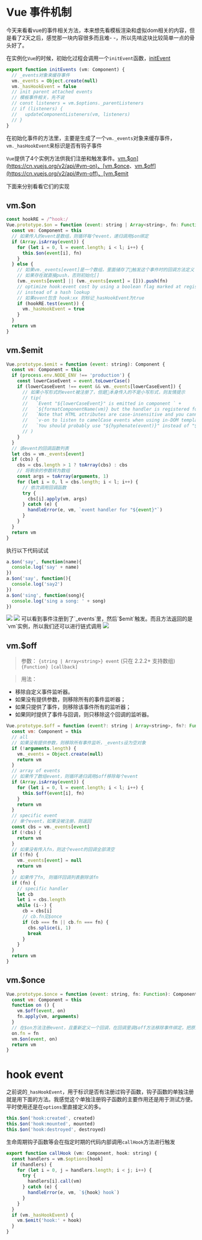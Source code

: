 # Vue 事件机制

今天来看看vue的事件相关方法，本来想先看模板渲染和虚拟dom相关的内容，但是看了2天之后，感觉那一块内容很多而且难- -，所以先啃这块比较简单一点的骨头好了。

在实例化`Vue`的时候，初始化过程会调用一个`initEvent`函数，[initEvent](https://github.com/vuejs/vue/blob/dev/src/core/instance/events.js)

```javascript
export function initEvents (vm: Component) {
  // _events对象来缓存事件
  vm._events = Object.create(null)
  vm._hasHookEvent = false
  // init parent attached events
  // 模板事件相关，先不说
  // const listeners = vm.$options._parentListeners
  // if (listeners) {
  //   updateComponentListeners(vm, listeners)
  // }
}
```

在初始化事件的方法里，主要是生成了一个`vm._events`对象来缓存事件，`vm._hasHookEvent`来标识是否有钩子事件

`Vue`提供了4个实例方法供我们注册和触发事件。[vm.$on](https://cn.vuejs.org/v2/api/#vm-on)、[vm.$once](https://cn.vuejs.org/v2/api/#vm-once)、[vm.$off](https://cn.vuejs.org/v2/api/#vm-off)、[vm.$emit](https://cn.vuejs.org/v2/api/#vm-emit)

下面来分别看看它们的实现

## vm.$on

```javascript
const hookRE = /^hook:/
Vue.prototype.$on = function (event: string | Array<string>, fn: Function): Component {
  const vm: Component = this
  // 如果传入的event是数组，则循环每个event，递归调用$on绑定
  if (Array.isArray(event)) {
    for (let i = 0, l = event.length; i < l; i++) {
      this.$on(event[i], fn)
    }
  } else {
    // 如果vm._events[event]是一个数组，里面储存了触发这个事件时的回调方法定义
    // 如果存在就直接push，否则初始化[]
    (vm._events[event] || (vm._events[event] = [])).push(fn)
    // optimize hook:event cost by using a boolean flag marked at registration
    // instead of a hash lookup
    // 如果event包含 hook:xx 则标记_hasHookEvent为true
    if (hookRE.test(event)) {
      vm._hasHookEvent = true
    }
  }
  return vm
}
```

## vm.$emit

```javascript
Vue.prototype.$emit = function (event: string): Component {
  const vm: Component = this
  if (process.env.NODE_ENV !== 'production') {
    const lowerCaseEvent = event.toLowerCase()
    if (lowerCaseEvent !== event && vm._events[lowerCaseEvent]) {
      // 如果小写形式的event被注册了，但是本身传入的不是小写形式，则友情提示
      // tip(
      //   `Event "${lowerCaseEvent}" is emitted in component ` +
      //   `${formatComponentName(vm)} but the handler is registered for "${event}". ` +
      //   `Note that HTML attributes are case-insensitive and you cannot use ` +
      //   `v-on to listen to camelCase events when using in-DOM templates. ` +
      //   `You should probably use "${hyphenate(event)}" instead of "${event}".`
      // )
    }
  }
  // 该event的回调函数列表
  let cbs = vm._events[event]
  if (cbs) {
    cbs = cbs.length > 1 ? toArray(cbs) : cbs
    // 将剩余的参数转为数组
    const args = toArray(arguments, 1)
    for (let i = 0, l = cbs.length; i < l; i++) {
      // 依次调用回调函数
      try {
        cbs[i].apply(vm, args)
      } catch (e) {
        handleError(e, vm, `event handler for "${event}"`)
      }
    }
  }
  return vm
}
```

执行以下代码试试

```javascript
a.$on('say', function(name){
  console.log('say' + name)
})
a.$on('say', function(){
  console.log('say2')
})
a.$on('sing', function(song){
  console.log('sing a song: ' + song)
})
```

<img src="assets/15.png"/>
<img src="assets/16.png"/>
可以看到事件注册到了`_events`里，然后`$emit`触发。而且方法返回的是`vm`实例，所以我们还可以进行链式调用
<img src="assets/17.png"/>

## vm.$off

> 参数：
`{string | Array<string>} event` (只在 2.2.2+ 支持数组)
`{Function} [callback]`

> 用法：
- 移除自定义事件监听器。
- 如果没有提供参数，则移除所有的事件监听器；
- 如果只提供了事件，则移除该事件所有的监听器；
- 如果同时提供了事件与回调，则只移除这个回调的监听器。

```javascript
Vue.prototype.$off = function (event?: string | Array<string>, fn?: Function): Component {
  const vm: Component = this
  // all
  // 如果没有提供参数，则移除所有事件监听，_events设为空对象
  if (!arguments.length) {
    vm._events = Object.create(null)
    return vm
  }
  // array of events
  // 如果传了数组event，则循环递归调用$off移除每个event
  if (Array.isArray(event)) {
    for (let i = 0, l = event.length; i < l; i++) {
      this.$off(event[i], fn)
    }
    return vm
  }
  // specific event
  // 单个event，如果没被注册，则返回
  const cbs = vm._events[event]
  if (!cbs) {
    return vm
  }
  // 如果没有传入fn，则这个event的回调全部清空
  if (!fn) {
    vm._events[event] = null
    return vm
  }
  // 如果传了fn, 则循环回调列表删除该fn
  if (fn) {
    // specific handler
    let cb
    let i = cbs.length
    while (i--) {
      cb = cbs[i]
      // cb.fn见$once
      if (cb === fn || cb.fn === fn) {
        cbs.splice(i, 1)
        break
      }
    }
  }
  return vm
}
```

## vm.$once

```javascript
Vue.prototype.$once = function (event: string, fn: Function): Component {
  const vm: Component = this
  function on () {
    vm.$off(event, on)
    fn.apply(vm, arguments)
  }
  // 在$on方法注册event，且重新定义一个回调，在回调里调$off方法移除事件绑定，把原来的fn赋值给on.fn
  on.fn = fn
  vm.$on(event, on)
  return vm
}
```

# hook event

之前说的`_hasHookEvent`，用于标识是否有注册过钩子函数，钩子函数的单独注册就是用下面的方法。我感觉这个单独注册钩子函数的主要作用还是用于测试方便。平时使用还是在`options`里直接定义的多。

```javascript
this.$on('hook:created', created)
this.$on('hook:mounted', mounted)
this.$on('hook:destroyed', destroyed)
```

生命周期钩子函数等会在指定时期的代码内部调用`callHook`方法进行触发

```javascript
export function callHook (vm: Component, hook: string) {
  const handlers = vm.$options[hook]
  if (handlers) {
    for (let i = 0, j = handlers.length; i < j; i++) {
      try {
        handlers[i].call(vm)
      } catch (e) {
        handleError(e, vm, `${hook} hook`)
      }
    }
  }
  if (vm._hasHookEvent) {
    vm.$emit('hook:' + hook)
  }
}
```